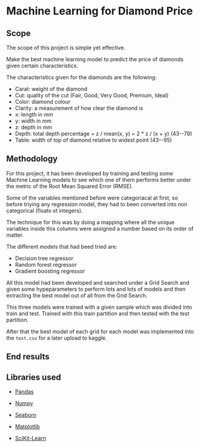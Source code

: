 # Machine Learning for Diamond Price

## Scope

The scope of this project is simple yet effective.

Make the best machine learning model to predict the price of diamonds given certain characteristics.

The characteristics given for the diamonds are the following:

- Carat: weight of the diamond
- Cut: quality of the cut (Fair, Good, Very Good, Premium, Ideal)   
- Color: diamond colour
- Clarity: a measurement of how clear the diamond is
- x: length in mm
- y: width in mm
- z: depth in mm
- Depth: total depth percentage = z / mean(x, y) = 2 * z / (x + y) (43--79)
- Table: width of top of diamond relative to widest point (43--95)


## Methodology

For this project, it has been developed by training and testing some Machine Learning models to see which one of them performs better under the metric of the Root Mean Squared Error (RMSE).

Some of the variables mentioned before were categoriacal at first, so before triying any regression model, they had to been converted into non categorical (floats ot integers).

The technique for this was by doing a mapping where all the unique variables inside this columns were assigned a number based on its order of matter.

The different models that had beed tried are:

- Decision tree regressor
- Random forest regressor
- Gradient boosting regressor

All this model had been developed and searched under a Grid Search and given some hypeparameters to perform lots and lots of models and then extracting the best model out of all from the Grid Search.

This three models were trained with a given sample which was divided into train and test. Trained with this train partition and then tested with the test partition.

After that the best model of each grid for each model was implemented into the `test.csv` for a later upload to kaggle.

## End results


## Libraries used
- [Pandas](https://pandas.pydata.org/)

- [Numpy](https://numpy.org/)

- [Seaborn](https://seaborn.pydata.org/)

- [Matplotlib](https://matplotlib.org/)

- [SciKit-Learn](https://scikit-learn.org/stable/)

